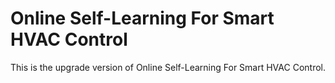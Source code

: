 # Online Self-Learning For Smart HVAC Control
This is the upgrade version of <a herf='https://ieeexplore.ieee.org/document/8914027'>Online Self-Learning For Smart HVAC Control</a>.
